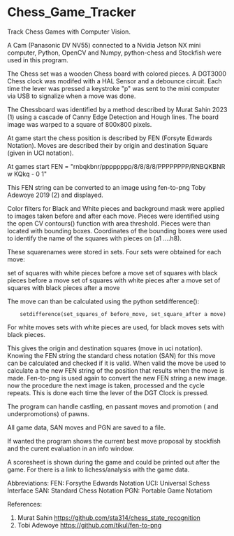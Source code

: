# Chess_Game_Tracker
Track Chess Games with Computer Vision.

A Cam (Panasonic DV NV55) connected to a Nvidia Jetson NX mini computer, Python, OpenCV and Numpy, python-chess and Stockfish were used in this program. 

The Chess set was a wooden Chess board with colored pieces. A DGT3000 Chess clock was modifed with a HAL Sensor and a debounce circuit. Each time the lever was pressed a keystroke "p"  was sent to the mini computer via USB to signalize when a move was done.

The Chessboard was identified by a method described by Murat Sahin 2023 (1) using a cascade of Canny Edge Detection and Hough lines. 
The board image was  warped to a square of 800x800 pixels.

At game start the chess position is described by FEN (Forsyte Edwards Notation). Moves  are described their by origin and destination Square (given in UCI notation).

At games start FEN = "rnbqkbnr/pppppppp/8/8/8/8/PPPPPPPP/RNBQKBNR w KQkq - 0 1"

This FEN string can be converted to an image using fen-to-png Toby Adewoye 2019 (2) and displayed.

Color filters for Black and White pieces and background mask were applied to images taken before and after each move.
Pieces were identified using the open CV contours() function with area threshold. Pieces were than located with bounding boxes. Coordinates of the bounding boxes were used 
to identify the name of the squares with pieces on (a1 ....h8).

These squarenames were stored in sets. Four sets were obtained for each move:

set of squares with white pieces before a move
set of squares with black pieces before a move
set of squares with white pieces after a move
set of squares with black pieces after a move

The move can than be calculated using the python setdifference():
        
        setdifference(set_squares_of before_move, set_square_after a move)
For white moves sets with white pieces are used, for black moves sets with black pieces.

This gives the origin and destination squares (move in uci notation). Knowing the FEN string the standard chess notation (SAN) for this move can be calculated and 
checked if it is valid. When valid the move be used to calculate a the new FEN string of the position that results when the move is made. 
Fen-to-png is used again to convert the new FEN string a new image.
now the procedure the next image is taken, processed and the cycle repeats.
This is done each time the lever of the DGT Clock is pressed.

The program can handle castling, en passant moves and promotion ( and underpromotions) of pawns.

All game data, SAN moves and PGN are saved to a file.

If wanted the program shows the current best move proposal by stockfish and the curent evaluation in an info window.  

A scoresheet is shown during the game and could be printed out after the game.
For there is a link to lichess/analysis with the game data.



Abbreviations:
FEN:  Forsythe Edwards Notation
UCI:  Universal Schess Interface
SAN:  Standard Chess Notation
PGN:  Portable Game Notatiom

References:
1. Murat Sahin    https://github.com/sta314/chess_state_recognition
2. Tobi Adewoye   https://github.com/tikul/fen-to-png


